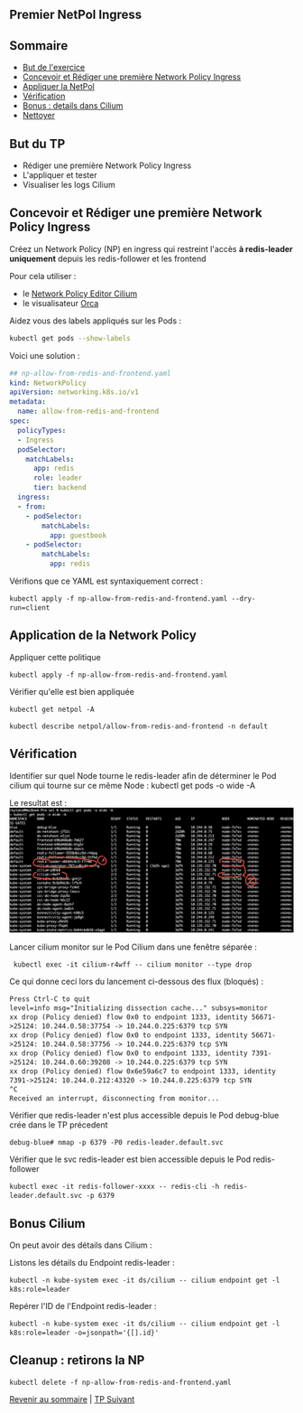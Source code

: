 ## Premier NetPol Ingress

## Sommaire
  * [But de l'exercice](#but)
  * [Concevoir et Rédiger une première Network Policy Ingress](#but)
  * [Appliquer la NetPol](#but)
  * [Vérification](#but)
  * [Bonus : details dans Cilium](#but)
  * [Nettoyer](#but)


## But du TP
* Rédiger une première Network Policy Ingress
* L'appliquer et tester
* Visualiser les logs Cilium


## Concevoir et Rédiger une première Network Policy Ingress
Créez un Network Policy (NP) en ingress qui restreint l'accès **à redis-leader uniquement** depuis les redis-follower et les frontend

Pour cela utiliser :
* le [Network Policy Editor Cilium](https://editor.cilium.io/)
* le visualisateur [Orca](https://orca.tufin.io/netpol/)

Aidez vous des labels appliqués sur les Pods :
```bash
kubectl get pods --show-labels
```

Voici une solution :

```yaml
## np-allow-from-redis-and-frontend.yaml
kind: NetworkPolicy
apiVersion: networking.k8s.io/v1
metadata:
  name: allow-from-redis-and-frontend
spec:
  policyTypes:
  - Ingress
  podSelector:
    matchLabels:
      app: redis
      role: leader
      tier: backend
  ingress:
  - from:
    - podSelector:
        matchLabels:
          app: guestbook
    - podSelector:
        matchLabels:
          app: redis         
```

Vérifions que ce YAML est syntaxiquement correct :
```shell
kubectl apply -f np-allow-from-redis-and-frontend.yaml --dry-run=client
```
## Application de la Network Policy

Appliquer cette politique
```shell
kubectl apply -f np-allow-from-redis-and-frontend.yaml
```

Vérifier qu'elle est bien appliquée
```shell
kubectl get netpol -A
```

```shell
kubectl describe netpol/allow-from-redis-and-frontend -n default
```

## Vérification

Identifier sur quel Node tourne le redis-leader afin de déterminer le Pod cilium qui tourne sur ce même Node :
 kubectl get pods -o wide -A

 Le resultat est : ![](../img/img1.png)


Lancer cilium monitor sur le Pod Cilium dans une fenêtre séparée :
```shell
 kubectl exec -it cilium-r4wff -- cilium monitor --type drop
```
Ce qui donne ceci lors du lancement ci-dessous des flux (bloqués) :
```
Press Ctrl-C to quit
level=info msg="Initializing dissection cache..." subsys=monitor
xx drop (Policy denied) flow 0x0 to endpoint 1333, identity 56671->25124: 10.244.0.58:37754 -> 10.244.0.225:6379 tcp SYN
xx drop (Policy denied) flow 0x0 to endpoint 1333, identity 56671->25124: 10.244.0.58:37756 -> 10.244.0.225:6379 tcp SYN
xx drop (Policy denied) flow 0x0 to endpoint 1333, identity 7391->25124: 10.244.0.60:39208 -> 10.244.0.225:6379 tcp SYN
xx drop (Policy denied) flow 0x6e59a6c7 to endpoint 1333, identity 7391->25124: 10.244.0.212:43320 -> 10.244.0.225:6379 tcp SYN
^C
Received an interrupt, disconnecting from monitor...
```

Vérifier que redis-leader n'est plus accessible depuis le Pod debug-blue crée dans le TP précedent
```shell
debug-blue# nmap -p 6379 -P0 redis-leader.default.svc
```

Vérifier que le svc redis-leader est bien accessible depuis le Pod redis-follower
```shell
kubectl exec -it redis-follower-xxxx -- redis-cli -h redis-leader.default.svc -p 6379
```

## Bonus Cilium

On peut avoir des détails dans Cilium :

Listons les détails du Endpoint redis-leader :
```shell
kubectl -n kube-system exec -it ds/cilium -- cilium endpoint get -l k8s:role=leader
```
Repérer l'ID de l'Endpoint redis-leader :
```shell
kubectl -n kube-system exec -it ds/cilium -- cilium endpoint get -l k8s:role=leader -o=jsonpath='{[].id}'
```

## Cleanup : retirons la NP
```shell
kubectl delete -f np-allow-from-redis-and-frontend.yaml
```

[Revenir au sommaire](../README.md) | [TP Suivant](./TP07.md)